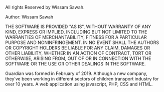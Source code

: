 All rights Reserved by Wissam Sawah.

Author: Wissam Sawah

THE SOFTWARE IS PROVIDED "AS IS", WITHOUT WARRANTY OF ANY KIND, EXPRESS OR IMPLIED, INCLUDING BUT NOT LIMITED TO THE WARRANTIES OF MERCHANTABILITY, FITNESS FOR A PARTICULAR PURPOSE AND NONINFRINGEMENT. IN NO EVENT SHALL THE AUTHORS OR COPYRIGHT HOLDERS BE LIABLE FOR ANY CLAIM, DAMAGES OR OTHER LIABILITY, WHETHER IN AN ACTION OF CONTRACT, TORT OR OTHERWISE, ARISING FROM, OUT OF OR IN CONNECTION WITH THE SOFTWARE OR THE USE OR OTHER DEALINGS IN THE SOFTWARE.

Guardian was formed in February of 2019. Although a new company, they’ve been working in different sectors of children transport industry for over 10 years. A web application using javascript, PHP, CSS and HTML. 
